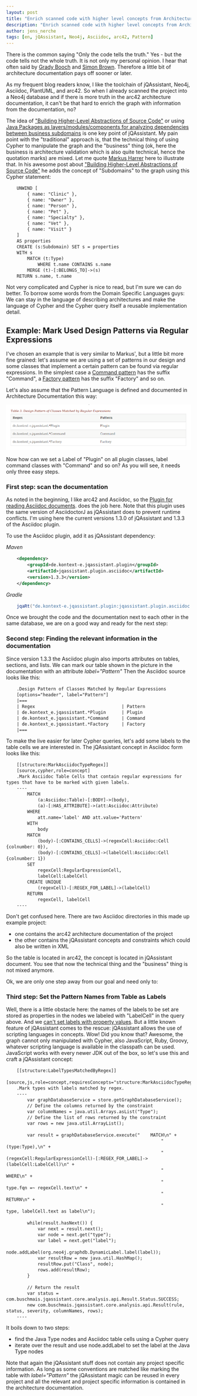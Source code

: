 ```yaml
---
layout: post
title: "Enrich scanned code with higher level concepts from Architecture Documentation"
description: "Enrich scanned code with higher level concepts from Architecture Documentation"
author: jens_nerche
tags: [en, jQAssistant, Neo4j, Asciidoc, arc42, Pattern]
---
```


There is the common saying "Only the code tells the truth."
Yes - but the code tells not the whole truth. It is not only
my personal opinion. I hear that often 
said by [Grady Booch](https://twitter.com/Grady_Booch) and
[Simon Brown](https://twitter.com/simonbrown). Therefore a little
bit of architecture documentation pays off sooner or later.

As my frequent blog
readers know, I like the toolchain of jQAssistant, Neo4j, Asciidoc, 
PlantUML, and arc42. So when I already scanned the project into
a Neo4j database and if there is more truth in the arc42 
architecture documentation, it can't be that hard to enrich the
graph with information from the documentation, no?

The idea of ["Building Higher-Level Abstractions of Source Code"](https://www.feststelltaste.de/building-higher-level-abstractions-of-source-code/)
or using [Java Packages as layers/modules/components for analyzing dependencies
between business subdomains](https://www.feststelltaste.de/analyze-dependencies-between-business-subdomains/)
is one key point of jQAssistant. My pain point with the "traditional"
approach is, that the technical thing of using Cypher to manipulate the graph
and the "business" thing (ok, here the business is architecture validation which
is also quite technical, hence the quotation marks) are mixed. Let me quote
[Markus Harrer](https://twitter.com/feststelltaste) here to illustrate that. In his 
awesome post about 
["Building Higher-Level Abstractions of Source Code"](https://www.feststelltaste.de/building-higher-level-abstractions-of-source-code/)
he adds the concept of "Subdomains" to the graph using this Cypher statement:

```cypher
    UNWIND [
        { name: "Clinic" },
        { name: "Owner" },
        { name: "Person" }, 
        { name: "Pet" },
        { name: "Specialty" },
        { name: "Vet" }, 
        { name: "Visit" }
    ]
    AS properties
    CREATE (s:Subdomain) SET s = properties
    WITH s
        MATCH (t:Type)
            WHERE t.name CONTAINS s.name
        MERGE (t)-[:BELONGS_TO]->(s)
    RETURN s.name, t.name
```

Not very complicated and Cypher is nice to read, but I'm sure we can do better. 
To borrow some words from the Domain Specific Languages guys: 
We can stay in the language of describing architectures and make the language of 
Cypher and the Cypher query itself a reusable implementation detail.


## Example: Mark Used Design Patterns via Regular Expressions

I've chosen an example that is very similar to Markus', but a little bit more
fine grained: let's assume we are using a set of patterns in our design and
some classes that implement a certain pattern can be found via regular expressions.
In the simplest case a [Command pattern](https://en.wikipedia.org/wiki/Command_pattern)
has the suffix "Command", a [Factory pattern](https://en.wikipedia.org/wiki/Factory_(object-oriented_programming))
has the suffix "Factory" and so on.  
 
Let's also assume that the Pattern Language is defined and documented in Architecture Documentation
this way:

![table screenshot](/images/pattern_language/table_screenshot.png)

Now how can we set a Label of "Plugin" on all plugin classes, label command classes with "Command"
and so on? As you will see, it needs only three easy steps.

### First step: scan the documentation

As noted in the beginning, I like arc42 and Asciidoc, so the
[Plugin for reading Asciidoc documents](https://github.com/kontext-e/jqassistant-plugins/blob/master/asciidoc/src/main/asciidoc/asciidoc.adoc).
does the job here.
Note that this plugin uses the same version of AsciidoctorJ as jQAssistant does to
prevent runtime conflicts. I'm using here the current versions 1.3.0 of jQAssistant and
1.3.3 of the Asciidoc plugin. 

To use the Asciidoc plugin, add it as jQAssistant dependency:

*Maven*

```xml
    <dependency>
        <groupId>de.kontext-e.jqassistant.plugin</groupId>
        <artifactId>jqassistant.plugin.asciidoc</artifactId>
        <version>1.3.3</version>
    </dependency>
```

*Gradle*

```groovy
	jqaRt("de.kontext-e.jqassistant.plugin:jqassistant.plugin.asciidoc:1.3.3")
```

Once we brought the code and the documentation next to each other in the same database, we
are on a good way and ready for the next step:

### Second step: Finding the relevant information in the documentation

Since version 1.3.3 the Asciidoc plugin also imports attributes on tables, sections, and lists.
We can mark our table shown in the picture in the documentation with an attribute *label="Pattern"* 
Then the Asciidoc source looks like this:

```asciidoc
    .Design Pattern of Classes Matched by Regular Expressions
    [options="header", label="Pattern"]
    |===
    | Regex                                 | Pattern
    | de.kontext_e.jqassistant.*Plugin      | Plugin
    | de.kontext_e.jqassistant.*Command     | Command
    | de.kontext_e.jqassistant.*Factory     | Factory
    |===
```

To make the live easier for later Cypher queries, let's add some labels to the table cells we
are interested in. The jQAssistant concept in Asciidoc form looks like this:

    
```asciidoc
    [[structure:MarkAsciidocTypeRegex]]
    [source,cypher,role=concept]
    .Mark Asciidoc Table Cells that contain regular expressions for types that have to be marked with given labels.
    ----
        MATCH
            (a:Asciidoc:Table)-[:BODY]->(body),
            (a)-[:HAS_ATTRIBUTE]->(att:Asciidoc:Attribute)
        WHERE
            att.name='label' AND att.value='Pattern'
        WITH
            body
        MATCH
            (body)-[:CONTAINS_CELLS]->(regexCell:Asciidoc:Cell {colnumber: 0}),
            (body)-[:CONTAINS_CELLS]->(labelCell:Asciidoc:Cell {colnumber: 1})
        SET
            regexCell:RegularExpressionCell,
            labelCell:LabelCell
        CREATE UNIQUE
            (regexCell)-[:REGEX_FOR_LABEL]->(labelCell)
        RETURN
            regexCell, labelCell
    ----
```

Don't get confused here. There are two Asciidoc directories in this made up example project:

* one contains the arc42 architecture documentation of the project
* the other contains the jQAssistant concepts and constraints which could also be written in XML

So the table is located in arc42, the concept is located in jQAssistant document. You see that
now the technical thing and the "business" thing is not mixed anymore.

Ok, we are only one step away from our goal and need only to:

### Third step: Set the Pattern Names from Table as Labels

Well, there is a little obstacle
here: the names of the labels to be set are stored as properties in the nodes we labeled with "LabelCell"
in the query above. And we [can't set labels with property values](https://stackoverflow.com/questions/26536573/neo4j-how-to-set-label-with-property-value).
But a little known feature of jQAssistant comes to the rescue: jQAssistant allows the use of 
scripting languages in concepts. Wow! Did you know that? Awesome, the graph cannot only manipulated 
with Cypher, also JavaScript, Ruby, Groovy, whatever scripting language is available in the classpath
can be used. JavaScript works with every newer JDK out of the box, so let's use this and craft a 
jQAssistant concept:

```asciidoc
    [[structure:LabelTypesMatchedByRegex]]
    [source,js,role=concept,requiresConcepts="structure:MarkAsciidocTypeRegex"]
    .Mark types with labels matched by regex.
    ----
        var graphDatabaseService = store.getGraphDatabaseService();
        // Define the columns returned by the constraint
        var columnNames = java.util.Arrays.asList("Type");
        // Define the list of rows returned by the constraint
        var rows = new java.util.ArrayList();
    
        var result = graphDatabaseService.execute("    MATCH\n" +
                                                           "        (type:Type),\n" +
                                                           "        (regexCell:RegularExpressionCell)-[:REGEX_FOR_LABEL]->(labelCell:LabelCell)\n" +
                                                           "    WHERE\n" +
                                                           "        type.fqn =~ regexCell.text\n" +
                                                           "    RETURN\n" +
                                                           "        type, labelCell.text as label\n");
    
        while(result.hasNext()) {
            var next = result.next();
            var node = next.get("type");
            var label = next.get("label");
            node.addLabel(org.neo4j.graphdb.DynamicLabel.label(label));
            var resultRow = new java.util.HashMap();
            resultRow.put("Class", node);
            rows.add(resultRow);
        }
    
        // Return the result
        var status = com.buschmais.jqassistant.core.analysis.api.Result.Status.SUCCESS;
        new com.buschmais.jqassistant.core.analysis.api.Result(rule, status, severity, columnNames, rows);
    ----
```

It boils down to two steps:

* find the Java Type nodes and Asciidoc table cells using a Cypher query
* iterate over the result and use node.addLabel to set the label at the Java Type nodes

Note that again the jQAssistant stuff does not contain any project specific information. As long
as some conventions are matched like marking the table with *label="Pattern"* the jQAssistant magic
can be reused in every project and all the relevant and project specific information is 
contained in the architecture documentation.
